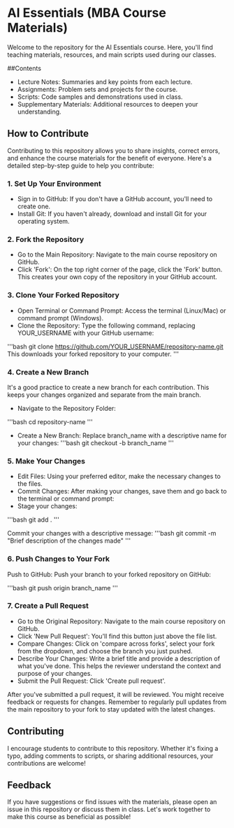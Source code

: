 # AI Essentials (MBA Course Materials)
Welcome to the repository for the AI Essentials course. Here, you'll find teaching materials, resources, and main scripts used during our classes.

##Contents
- Lecture Notes: Summaries and key points from each lecture.
- Assignments: Problem sets and projects for the course.
- Scripts: Code samples and demonstrations used in class.
- Supplementary Materials: Additional resources to deepen your understanding.

## How to Contribute
Contributing to this repository allows you to share insights, correct errors, and enhance the course materials for the benefit of everyone. Here's a detailed step-by-step guide to help you contribute:

### 1. Set Up Your Environment
- Sign in to GitHub: If you don't have a GitHub account, you'll need to create one.
- Install Git: If you haven't already, download and install Git for your operating system.

### 2. Fork the Repository
- Go to the Main Repository: Navigate to the main course repository on GitHub.
- Click 'Fork': On the top right corner of the page, click the 'Fork' button. This creates your own copy of the repository in your GitHub account.

### 3. Clone Your Forked Repository
- Open Terminal or Command Prompt: Access the terminal (Linux/Mac) or command prompt (Windows).
- Clone the Repository: Type the following command, replacing YOUR_USERNAME with your GitHub username:

'''bash
git clone https://github.com/YOUR_USERNAME/repository-name.git
This downloads your forked repository to your computer.
'''

### 4. Create a New Branch
It's a good practice to create a new branch for each contribution. This keeps your changes organized and separate from the main branch.

- Navigate to the Repository Folder:

'''bash
cd repository-name
'''

- Create a New Branch: Replace branch_name with a descriptive name for your changes:
'''bash
git checkout -b branch_name
'''

### 5. Make Your Changes
- Edit Files: Using your preferred editor, make the necessary changes to the files.
- Commit Changes: After making your changes, save them and go back to the terminal or command prompt:
- Stage your changes:

'''bash
git add .
'''

Commit your changes with a descriptive message:
'''bash
git commit -m "Brief description of the changes made"
'''

### 6. Push Changes to Your Fork
Push to GitHub: Push your branch to your forked repository on GitHub:

'''bash
git push origin branch_name
'''


### 7. Create a Pull Request
- Go to the Original Repository: Navigate to the main course repository on GitHub.
- Click 'New Pull Request': You'll find this button just above the file list.
- Compare Changes: Click on 'compare across forks', select your fork from the dropdown, and choose the branch you just pushed.
- Describe Your Changes: Write a brief title and provide a description of what you've done. This helps the reviewer understand the context and purpose of your changes.
- Submit the Pull Request: Click 'Create pull request'.

After you've submitted a pull request, it will be reviewed. You might receive feedback or requests for changes. Remember to regularly pull updates from the main repository to your fork to stay updated with the latest changes.



## Contributing
I encourage students to contribute to this repository. Whether it's fixing a typo, adding comments to scripts, or sharing additional resources, your contributions are welcome!

## Feedback
If you have suggestions or find issues with the materials, please open an issue in this repository or discuss them in class. Let's work together to make this course as beneficial as possible!

